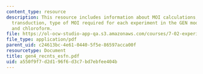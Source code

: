 ```yaml
---
content_type: resource
description: This resource includes information about MOI calculations, generalized
  transduction, type of MOI required for each experiment in the GEN module, and why
  and chloroform.
file: https://ol-ocw-studio-app-qa.s3.amazonaws.com/courses/7-02-experimental-biology-communication-spring-2005/a550f9f7d2d196f6d3c7bd7ebfee404b_gen4_recnts_esfn.pdf
file_type: application/pdf
parent_uid: c24613bc-4e61-0440-5f5e-86597acca00f
resourcetype: Document
title: gen4_recnts_esfn.pdf
uid: a550f9f7-d2d1-96f6-d3c7-bd7ebfee404b
---
```

